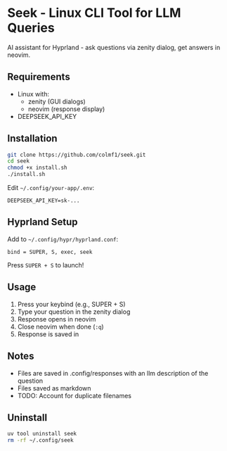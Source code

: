 # Seek - Linux CLI Tool for LLM Queries

AI assistant for Hyprland - ask questions via zenity dialog, get answers in neovim.

## Requirements

- Linux with:
  - zenity (GUI dialogs)
  - neovim (response display)
- DEEPSEEK_API_KEY

## Installation
```bash
git clone https://github.com/colmf1/seek.git
cd seek
chmod +x install.sh
./install.sh
```

Edit `~/.config/your-app/.env`:
```
DEEPSEEK_API_KEY=sk-...
```

## Hyprland Setup

Add to `~/.config/hypr/hyprland.conf`:
```
bind = SUPER, S, exec, seek
```

Press `SUPER + S` to launch!

## Usage

1. Press your keybind (e.g., SUPER + S)
2. Type your question in the zenity dialog
3. Response opens in neovim
4. Close neovim when done (`:q`)
5. Response is saved in 

## Notes

- Files are saved in .config/responses with an llm description of the question
- Files saved as markdown
- TODO: Account for duplicate filenames 

## Uninstall
```bash
uv tool uninstall seek
rm -rf ~/.config/seek
```

